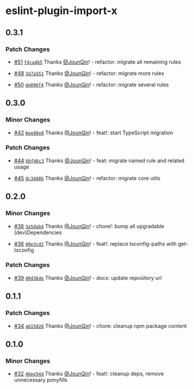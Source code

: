 # eslint-plugin-import-x

## 0.3.1

### Patch Changes

- [#51](https://github.com/un-ts/eslint-plugin-import-x/pull/51) [`f4ca4b5`](https://github.com/un-ts/eslint-plugin-import-x/commit/f4ca4b503389ef6aa35bee50452042eee13cf66f) Thanks [@JounQin](https://github.com/JounQin)! - refactor: migrate all remaining rules

- [#48](https://github.com/un-ts/eslint-plugin-import-x/pull/48) [`3d7a551`](https://github.com/un-ts/eslint-plugin-import-x/commit/3d7a551de617188079bf99c9478158adace02fac) Thanks [@JounQin](https://github.com/JounQin)! - refactor: migrate more rules

- [#50](https://github.com/un-ts/eslint-plugin-import-x/pull/50) [`de896f4`](https://github.com/un-ts/eslint-plugin-import-x/commit/de896f46b1e3d3bcc51015d2e0269e6ae80dc87d) Thanks [@JounQin](https://github.com/JounQin)! - refactor: migrate several rules

## 0.3.0

### Minor Changes

- [#42](https://github.com/un-ts/eslint-plugin-import-x/pull/42) [`6ee88e8`](https://github.com/un-ts/eslint-plugin-import-x/commit/6ee88e8b648e6d5b434a5d56d8c04ad41aa3d491) Thanks [@JounQin](https://github.com/JounQin)! - feat!: start TypeScript migration

### Patch Changes

- [#44](https://github.com/un-ts/eslint-plugin-import-x/pull/44) [`bbf46c3`](https://github.com/un-ts/eslint-plugin-import-x/commit/bbf46c302f4f2632e1d4b76c52101c8ed8c469c2) Thanks [@JounQin](https://github.com/JounQin)! - feat: migrate named rule and related usage

- [#45](https://github.com/un-ts/eslint-plugin-import-x/pull/45) [`dc3d48b`](https://github.com/un-ts/eslint-plugin-import-x/commit/dc3d48bb1893d5094c68ed4189029fabe8fe8ef3) Thanks [@JounQin](https://github.com/JounQin)! - refactor: migrate core utils

## 0.2.0

### Minor Changes

- [#38](https://github.com/un-ts/eslint-plugin-import-x/pull/38) [`3a5dab4`](https://github.com/un-ts/eslint-plugin-import-x/commit/3a5dab4b8f79e013016ab51d13b1f220d47fc06b) Thanks [@JounQin](https://github.com/JounQin)! - chore!: bump all upgradable (dev)Dependencies

- [#36](https://github.com/un-ts/eslint-plugin-import-x/pull/36) [`49e3cd2`](https://github.com/un-ts/eslint-plugin-import-x/commit/49e3cd2b1a1448be4db0e645493b5363f9761026) Thanks [@JounQin](https://github.com/JounQin)! - feat!: replace tsconfig-paths with get-tsconfig

### Patch Changes

- [#39](https://github.com/un-ts/eslint-plugin-import-x/pull/39) [`d0d36de`](https://github.com/un-ts/eslint-plugin-import-x/commit/d0d36de6ff4e7a118472eed41c94cef862d1f372) Thanks [@JounQin](https://github.com/JounQin)! - docs: update repository url

## 0.1.1

### Patch Changes

- [#34](https://github.com/un-ts/eslint-plugin-import-x/pull/34) [`a615826`](https://github.com/un-ts/eslint-plugin-import-x/commit/a6158264ce3cba829fe2de51c42a5d5ea042440d) Thanks [@JounQin](https://github.com/JounQin)! - chore: cleanup npm package content

## 0.1.0

### Minor Changes

- [#32](https://github.com/un-ts/eslint-plugin-import-x/pull/32) [`46ee54d`](https://github.com/un-ts/eslint-plugin-import-x/commit/46ee54d04d0eefa3ca0cb15325f547a047172daf) Thanks [@JounQin](https://github.com/JounQin)! - feat!: cleanup deps, remove unnecessary ponyfills
